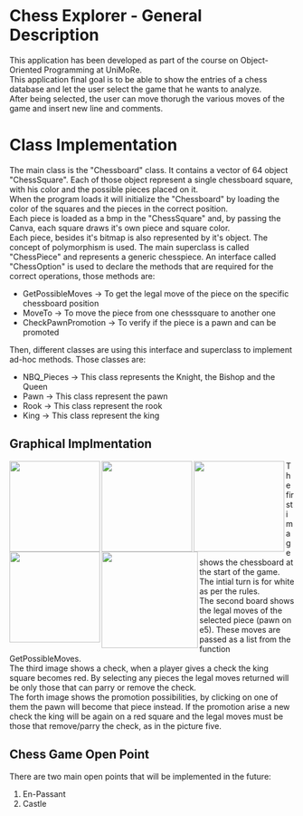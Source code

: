 # Chess Explorer - General Description
This application has been developed as part of the course on Object-Oriented Programming at UniMoRe.\
This application final goal is to be able to show the entries of a chess database and let the user select the game that he wants to analyze.\
After being selected, the user can move thorugh the various moves of the game and insert new line and comments.
# Class Implementation
The main class is the "Chessboard" class. It contains a vector of 64 object "ChessSquare". Each of those object represent a single chessboard square, with his color and the possible pieces placed on it.\
When the program loads it will initialize the "Chessboard" by loading the color of the squares and the pieces in the correct position.\
Each piece is loaded as a bmp in the "ChessSquare" and, by passing the Canva, each square draws it's own piece and square color.\
Each piece, besides it's bitmap is also represented by it's object. The concept of polymorphism is used. The main superclass is called "ChessPiece" and represents a generic chesspiece. An interface called "ChessOption" is used to declare the methods that are required for the correct operations, those methods are:
- GetPossibleMoves -> To get the legal move of the piece on the specific chessboard position
- MoveTo -> To move the piece from one chesssquare to another one
- CheckPawnPromotion -> To verify if the piece is a pawn and can be promoted
<!-- -->
Then, different classes are using this interface and superclass to implement ad-hoc methods. Those classes are:
- NBQ_Pieces -> This class represents the Knight, the Bishop and the Queen
- Pawn -> This class represent the pawn
- Rook -> This class represent the rook
- King -> This class represent the king

## Graphical Implmentation
<img align="left" width="160" src="https://github.com/NiubShock/ChessExplorer/assets/37460778/105cb33a-10e4-43bc-bf97-8ee21698b74e" />
<img align="left" width="160" src="https://github.com/NiubShock/ChessExplorer/assets/37460778/ae808afb-f0ad-4e86-b4ef-313e13b0758f" />
<img align="left" width="160" src="https://github.com/NiubShock/ChessExplorer/assets/37460778/2a721779-8ffb-4a0d-adcc-27140febf95e" />
<img align="left" width="160" src="https://github.com/NiubShock/ChessExplorer/assets/37460778/341e5c94-67f0-4f11-92da-835b3da83f60" />
<img align="left" width="170" src="https://github.com/NiubShock/ChessExplorer/assets/37460778/42802934-f85a-440c-a5bb-0cf3af0b104a" />
The first image shows the chessboard at the start of the game. The intial turn is for white as per the rules.</br>
The second board shows the legal moves of the selected piece (pawn on e5). These moves are passed as a list from the function GetPossibleMoves.</br>
The third image shows a check, when a player gives a check the king square becomes red. By selecting any pieces the legal moves returned will be only those that can parry or remove the check.</br>
The forth image shows the promotion possibilities, by clicking on one of them the pawn will become that piece instead. If the promotion arise a new check the king will be again on a red square and the legal moves must be those that remove/parry the check, as in the picture five.

## Chess Game Open Point
There are two main open points that will be implemented in the future:
1. En-Passant
2. Castle
